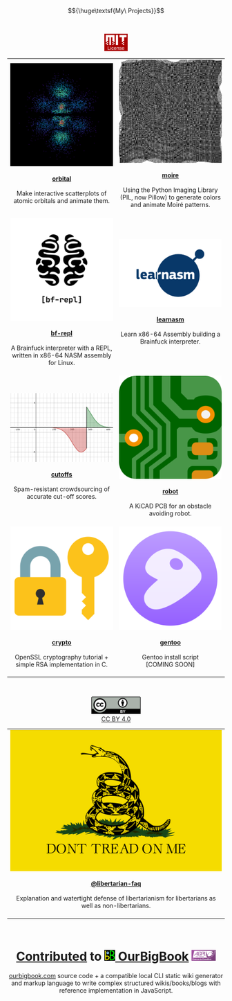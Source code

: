 $${\huge\textsf{My\ Projects}}$$

<br><div align="center"><a href="https://www.mit.edu/~amini/LICENSE.md"><img src="mit.png" height="40px"></a></div>

<table>
	<tr>
		<td align="center" width="50%">
			<a href="https://github.com/sidstuff/orbital"><img src="orbital.png"><br><br><b>orbital</b></a><br><br>Make interactive scatterplots of atomic orbitals and animate them.<br><br>
		</td>
		<td align="center" width="50%">
			<a href="https://github.com/sidstuff/moire"><img src="moire.png"><br><br><b>moire</b></a><br><br>Using the Python Imaging Library (PIL, now Pillow) to generate colors and animate Moiré patterns.<br><br>
		</td>
	</tr>
	<tr>
		<td align="center" width="50%">
			<a href="https://github.com/sidstuff/bf-repl"><img src="bf-repl.png"><br><br><b>bf-repl</b></a><br><br>A Brainfuck interpreter with a REPL, written in x86-64 NASM assembly for Linux.<br><br>
		</td>
		<td align="center" width="50%">
			<a href="https://github.com/sidstuff/learnasm"><img src="learnasm.jpg"><br><br><b>learnasm</b></a><br><br>Learn x86-64 Assembly building a Brainfuck interpreter.<br><br>
		</td>
	</tr>
	<tr>
		<td align="center" width="50%">
			<a href="https://github.com/sidstuff/cutoffs"><img src="cutoffs.png"><br><br><b>cutoffs</b></a><br><br>Spam-resistant crowdsourcing of accurate cut-off scores.<br><br>
		</td>
		<td align="center" width="50%">
			<a href="https://github.com/sidstuff/robot"><img src="robot.png"><br><br><b>robot</b></a><br><br>A KiCAD PCB for an obstacle avoiding robot.<br><br>
		</td>
	</tr>
	<tr>
		<td align="center" width="50%">
			<a href="https://github.com/sidstuff/crypto"><img src="crypto.png"><br><br><b>crypto</b></a><br><br>OpenSSL cryptography tutorial +<br>simple RSA implementation in C.<br><br>
		</td>
		<td align="center" width="50%">
			<a href="https://github.com/sidstuff/gentoo"><img src="gentoo.png"><br><br><b>gentoo</b></a><br><br>Gentoo install script<BR>[COMING SOON]<br><br>
		</td>
	</tr>
</table>

<br><div align="center"><a href="https://creativecommons.org/licenses/by/4.0/legalcode.txt"><img src="cc-by.png" height="40px"><br>CC BY 4.0</a>

<table><tr><td align="center">
	<a href="https://github.com/libertarian-faq"><img src="flag.png"><br><br><b>@libertarian-faq</b></a><br><br>Explanation and watertight defense of libertarianism for libertarians as well as non-libertarians.<br><br>
</td></tr></table><br>

<h1><a href="https://github.com/ourbigbook/ourbigbook/commits?author=sidstuff">Contributed</a> to <a href="https://github.com/ourbigbook/ourbigbook"><img src="ourbigbook.svg" height="25px"> OurBigBook</a> <a href="https://www.gnu.org/licenses/agpl-3.0.txt"><img src="agpl3.png" height="25px"></a></h1>
<a href="https://ourbigbook.com">ourbigbook.com</a> source code + a compatible local CLI static wiki generator and markup language to write complex structured wikis/books/blogs with reference implementation in JavaScript.

